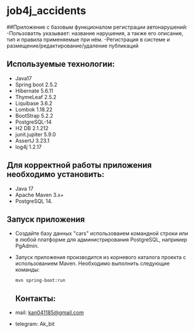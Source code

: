 # job4j_accidents

##Приложение с базовым функционалом регистрации автонарушений:
-Пользоватль указывает: название нарушения, а также его описание, тип и правила применяемые при нём.
-Регистрация в системе и размещение/редактирование/удаление публикаций

## Используемые технологии:
- Java17
- Spring boot 2.5.2
- Hibernate 5.6.11
- ThymeLeaf 2.5.2
- Liquibase 3.6.2
- Lombok 1.18.22
- BootStrap 5.2.2
- PostgreSQL-14
- H2 DB 2.1.212
- junit.jupiter 5.9.0
- AssertJ 3.23.1
- log4j 1.2.17


## Для корректной работы приложения необходимо установить:
- Java 17
- Apache Maven 3.x+
- PostgreSQL 14.

## Запуск приложения
- Создайте базу данных "cars" использоваием командной строки или в любой платформе для администрирования PostgreSQL, например PgAdmin.
- Запуск приложения производится из корневого каталога проекта с использованием Maven. Необходимо выполнить следующие команды:
  ```shell
  mvn spring-boot:run
  ```
  
  ## Контакты:
- mail: kan041185@gmail.com
- telegram: Ak_bit

